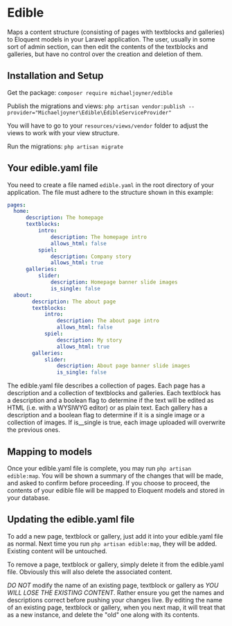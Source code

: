 # Edible

Maps a content structure (consisting of pages with textblocks and galleries) to Eloquent models in your Laravel application. The user, usually in some sort of admin section, can then edit the contents of the textblocks and galleries, but have no control over the creation and deletion of them.

## Installation and Setup

Get the package: `composer require michaeljoyner/edible`

Publish the migrations and views: `php artisan vendor:publish --provider="Michaeljoyner\Edible\EdibleServiceProvider"`

You will have to go to your `resources/views/vendor` folder to adjust the views to work with your view structure.

Run the migrations: `php artisan migrate`

## Your edible.yaml file

You need to create a file named `edible.yaml` in the root directory of your application. The file must adhere to the structure shown in this example:

````yaml
pages:
  home:
      description: The homepage
      textblocks:
          intro:
              description: The homepage intro
              allows_html: false
          spiel:
              description: Company story
              allows_html: true
      galleries:
          slider:
              description: Homepage banner slide images
              is_single: false
  about:
        description: The about page
        textblocks:
            intro:
                description: The about page intro
                allows_html: false
            spiel:
                description: My story
                allows_html: true
        galleries:
            slider:
                description: About page banner slide images
                is_single: false
````


The edible.yaml file describes a collection of pages. Each page has a description and a collection of textblocks and galleries. Each textblock has a description and a boolean flag to determine if the text will be edited as HTML (i.e. with a WYSIWYG editor) or as plain text. Each gallery has a description and a boolean flag to determine if it is a single image or a collection of images. If is__single is true, each image uploaded will overwrite the previous ones.

## Mapping to models

Once your edible.yaml file is complete, you may run `php artisan edible:map`. You will be shown a summary of the changes that will be made, and asked to confirm before proceeding. If you choose to proceed, the contents of your edible file will be mapped to Eloquent models and stored in your database.

## Updating the edible.yaml file
 
 To add a new page, textblock or gallery, just add it into your edible.yaml file as normal. Next time you run `php artisan edible:map`, they will be added. Existing content will be untouched.
 
 To remove a page, textblock or gallery, simply delete it from the edible.yaml file. Obviously this will also delete the associated content.
 
 *DO NOT* modify the name of an existing page, textblock or gallery as *YOU WILL LOSE THE EXISTING CONTENT*. Rather ensure you get the names and descriptions correct before pushing your changes live. By editing the name of an existing page, textblock or gallery, when you next map, it will treat that as a new instance, and delete the "old" one along with its contents.

